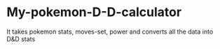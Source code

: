 # My-pokemon-D-D-calculator
It takes pokemon stats, moves-set, power and converts all the data into D&D stats
